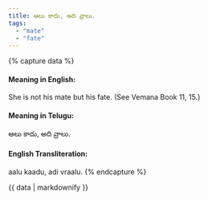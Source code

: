 ```yaml
---
title: ఆలు కాదు, అది వ్రాలు.
tags:
  - "mate"
  - "fate"
---
```


{% capture data %}
#### Meaning in English:
She is not his mate but his fate.
(See Vemana Book 11, 15.)

#### Meaning in Telugu:
ఆలు కాదు, అది వ్రాలు.

#### English Transliteration:
aalu kaadu, adi vraalu.
{% endcapture %}

<div class="notice">{{ data | markdownify }}</div>

